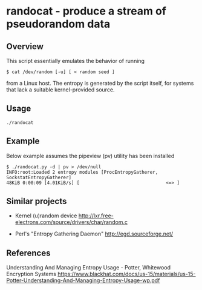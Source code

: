 # randocat - produce a stream of pseudorandom data

## Overview

This script essentially emulates the behavior of running
```
$ cat /dev/random [-u] [ < random seed ]
```
from a Linux host. The entropy is generated by the script itself, for systems that lack a suitable kernel-provided source.

## Usage

```
./randocat
```

## Example

Below example assumes the pipeview (pv) utility has been installed

```
$ ./randocat.py -d | pv > /dev/null
INFO:root:Loaded 2 entropy modules [ProcEntropyGatherer,
SockstatEntropyGatherer]
48KiB 0:00:09 [4.01KiB/s] [                                <=> ]
```

## Similar projects
- Kernel (u)random device
  http://lxr.free-electrons.com/source/drivers/char/random.c

- Perl's "Entropy Gathering Daemon"
  http://egd.sourceforge.net/

## References
  Understanding And Managing Entropy Usage - Potter, Whitewood Encryption Systems
  https://www.blackhat.com/docs/us-15/materials/us-15-Potter-Understanding-And-Managing-Entropy-Usage-wp.pdf
